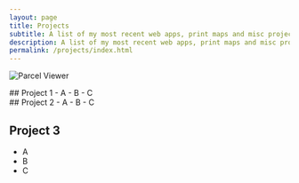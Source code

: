 ```yaml
---
layout: page
title: Projects
subtitle: A list of my most recent web apps, print maps and misc projects.
description: A list of my most recent web apps, print maps and misc projects hosted on getBounds by Malcolm Meyer.
permalink: /projects/index.html
---
```

<div class='col-md-3'>

![Parcel Viewer](https://github.com/ovrdc/parcel-viewer/raw/gh-pages/assets/images/parcel-img.png)

</div>

<div class='col-md-9'>
## Project 1
 - A
 - B
 - C
</div>
## Project 2
 - A
 - B
 - C

## Project 3
 - A
 - B
 - C

